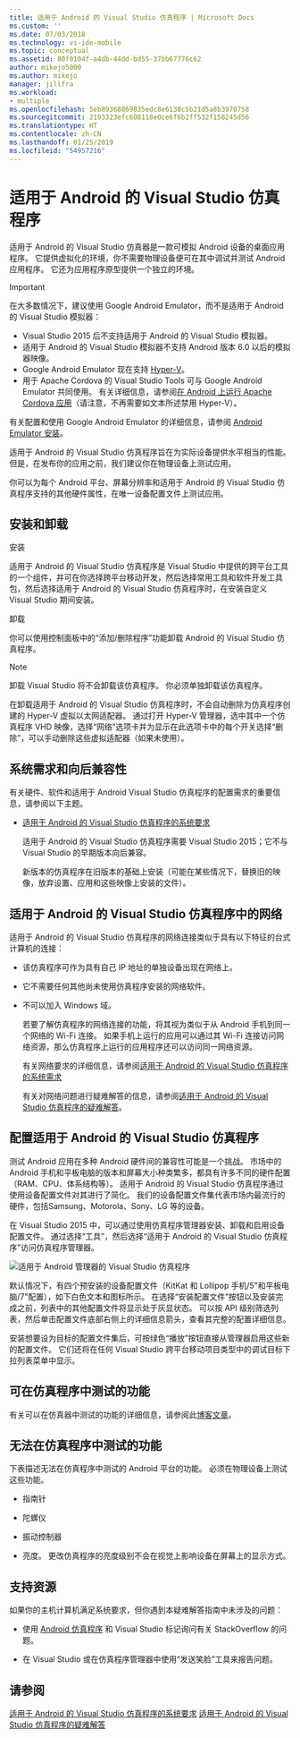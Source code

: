 ```yaml
---
title: 适用于 Android 的 Visual Studio 仿真程序 | Microsoft Docs
ms.custom: ''
ms.date: 07/03/2018
ms.technology: vs-ide-mobile
ms.topic: conceptual
ms.assetid: 80f0104f-a4db-44dd-bd55-37bb67776c62
author: mikejo5000
ms.author: mikejo
manager: jillfra
ms.workload:
- multiple
ms.openlocfilehash: 5eb89368869835edc8e6138c5b21d5a8b3970758
ms.sourcegitcommit: 2193323efc608118e0ce6f6b2ff532f158245d56
ms.translationtype: HT
ms.contentlocale: zh-CN
ms.lasthandoff: 01/25/2019
ms.locfileid: "54957216"
---
```

# <a name="visual-studio-emulator-for-android"></a>适用于 Android 的 Visual Studio 仿真程序

适用于 Android 的 Visual Studio 仿真器是一款可模拟 Android 设备的桌面应用程序。 它提供虚拟化的环境，你不需要物理设备便可在其中调试并测试 Android 应用程序。 它还为应用程序原型提供一个独立的环境。

> [!IMPORTANT]
> 在大多数情况下，建议使用 Google Android Emulator，而不是适用于 Android 的 Visual Studio 模拟器：
> - Visual Studio 2015 后不支持适用于 Android 的 Visual Studio 模拟器。
> - 适用于 Android 的 Visual Studio 模拟器不支持 Android 版本 6.0 以后的模拟器映像。
> - Google Android Emulator 现在支持 [Hyper-V](https://docs.microsoft.com/xamarin/android/get-started/installation/android-emulator/hardware-acceleration#hyper-v)。
> - 用于 Apache Cordova 的 Visual Studio Tools 可与 Google Android Emulator 共同使用。 有关详细信息，请参阅[在 Android 上运行 Apache Cordova 应用](/visualstudio/cross-platform/tools-for-cordova/run-your-app/run-app-android#google-android-emulator)（请注意，不再需要如文本所述禁用 Hyper-V）。
>
> 有关配置和使用 Google Android Emulator 的详细信息，请参阅 [Android Emulator 安装](https://docs.microsoft.com/xamarin/android/get-started/installation/android-emulator/)。

 适用于 Android 的 Visual Studio 仿真程序旨在为实际设备提供水平相当的性能。 但是，在发布你的应用之前，我们建议你在物理设备上测试应用。

 你可以为每个 Android 平台、屏幕分辨率和适用于 Android 的 Visual Studio 仿真程序支持的其他硬件属性，在唯一设备配置文件上测试应用。

##  <a name="Installing"></a> 安装和卸载
 安装

 适用于 Android 的 Visual Studio 仿真程序是 Visual Studio 中提供的跨平台工具的一个组件，并可在你选择跨平台移动开发，然后选择常用工具和软件开发工具包，然后选择适用于 Android 的 Visual Studio 仿真程序时，在安装自定义 Visual Studio 期间安装。

 卸载

 你可以使用控制面板中的“添加/删除程序”功能卸载 Android 的 Visual Studio 仿真程序。

> [!NOTE]
>  卸载 Visual Studio 将不会卸载该仿真程序。 你必须单独卸载该仿真程序。

 在卸载适用于 Android 的 Visual Studio 仿真程序时，不会自动删除为仿真程序创建的 Hyper-V 虚拟以太网适配器。 通过打开 Hyper-V 管理器，选中其中一个仿真程序 VHD 映像，选择“网络”选项卡并为显示在此选项卡中的每个开关选择“删除”，可以手动删除这些虚拟适配器（如果未使用）。

##  <a name="Requirements"></a> 系统需求和向后兼容性
 有关硬件、软件和适用于 Android Visual Studio 仿真程序的配置需求的重要信息，请参阅以下主题。

- [适用于 Android 的 Visual Studio 仿真程序的系统要求](../cross-platform/system-requirements-for-the-visual-studio-emulator-for-android.md)

  适用于 Android 的 Visual Studio 仿真程序需要 Visual Studio 2015；它不与 Visual Studio 的早期版本向后兼容。

  新版本的仿真程序在旧版本的基础上安装（可能在某些情况下，替换旧的映像，放弃设置、应用和这些映像上安装的文件）。

##  <a name="Networking"></a> 适用于 Android 的 Visual Studio 仿真程序中的网络
 适用于 Android 的 Visual Studio 仿真程序的网络连接类似于具有以下特征的台式计算机的连接：

- 该仿真程序可作为具有自己 IP 地址的单独设备出现在网络上。

- 它不需要任何其他尚未使用仿真程序安装的网络软件。

- 不可以加入 Windows 域。

  若要了解仿真程序的网络连接的功能，将其视为类似于从 Android 手机到同一个网络的 Wi-Fi 连接。 如果手机上运行的应用可以通过其 Wi-Fi 连接访问网络资源，那么仿真程序上运行的应用程序还可以访问同一网络资源。

  有关网络要求的详细信息，请参阅[适用于 Android 的 Visual Studio 仿真程序的系统需求](../cross-platform/system-requirements-for-the-visual-studio-emulator-for-android.md)

  有关对网络问题进行疑难解答的信息，请参阅[适用于 Android 的 Visual Studio 仿真程序的疑难解答](../cross-platform/troubleshooting-the-visual-studio-emulator-for-android.md)。

##  <a name="Configuring"></a> 配置适用于 Android 的 Visual Studio 仿真程序
 测试 Android 应用在多种 Android 硬件间的兼容性可能是一个挑战。 市场中的 Android 手机和平板电脑的版本和屏幕大小种类繁多，都具有许多不同的硬件配置（RAM、CPU、体系结构等）。 适用于 Android 的 Visual Studio 仿真程序通过使用设备配置文件对其进行了简化。 我们的设备配置文件集代表市场内最流行的硬件，包括Samsung、Motorola、Sony、LG 等的设备。

 在 Visual Studio 2015 中，可以通过使用仿真程序管理器安装、卸载和启用设备配置文件。 通过选择“工具”，然后选择“适用于 Android 的 Visual Studio 仿真程序”访问仿真程序管理器。

 ![适用于 Android 管理器的 Visual Studio 仿真程序](../cross-platform/media/android_emu_manager.png "Android_Emu_Manager")

 默认情况下，有四个预安装的设备配置文件（KitKat 和 Lollipop 手机/5"和平板电脑/7"配置），如下白色文本和图标所示。 在选择“安装配置文件”按钮以及安装完成之前，列表中的其他配置文件将显示处于灰显状态。 可以按 API 级别筛选列表，然后单击配置文件底部右侧上的详细信息箭头，查看其完整的配置详细信息。

 安装想要设为目标的配置文件集后，可按绿色“播放”按钮直接从管理器启用这些新的配置文件。 它们还将在任何 Visual Studio 跨平台移动项目类型中的调试目标下拉列表菜单中显示。

##  <a name="FeaturesTest"></a> 可在仿真程序中测试的功能
 有关可以在仿真器中测试的功能的详细信息，请参阅此[博客文章](https://blogs.msdn.microsoft.com/devops/2014/11/12/introducing-visual-studios-emulator-for-android/)。

##  <a name="FeaturesNonTest"></a> 无法在仿真程序中测试的功能
 下表描述无法在仿真程序中测试的 Android 平台的功能。 必须在物理设备上测试这些功能。

-   指南针

-   陀螺仪

-   振动控制器

-   亮度。 更改仿真程序的亮度级别不会在视觉上影响设备在屏幕上的显示方式。

##  <a name="Support"></a> 支持资源
 如果你的主机计算机满足系统要求，但你遇到本疑难解答指南中未涉及的问题：

-   使用 [Android 仿真程序](http://stackoverflow.com/questions/tagged/android-emulator) 和 Visual Studio 标记询问有关 StackOverflow 的问题。

-   在 Visual Studio 或在仿真程序管理器中使用“发送笑脸”工具来报告问题。

## <a name="see-also"></a>请参阅
 [适用于 Android 的 Visual Studio 仿真程序的系统要求](../cross-platform/system-requirements-for-the-visual-studio-emulator-for-android.md) [适用于 Android 的 Visual Studio 仿真程序的疑难解答](../cross-platform/troubleshooting-the-visual-studio-emulator-for-android.md)
